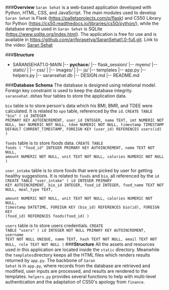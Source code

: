 ###**Overview**
<code>Saran Sehat</code> is a web-based application developed with Python, HTML, CSS, and JavaScript. The main modules used to develop <code>Saran Sehat</code> is Flask (https://palletsprojects.com/p/flask) and CS50 Library for Python (https://cs50.readthedocs.io/libraries/cs50/python/), while the database engine used in <code>Saran Sehat</code> is SQLite (https://www.sqlite.org/index.html).
The application is free for use and is available in https://github.com/arifprasetya/SaranSehat1.0-full.git.
Link to the video: [Saran Sehat](https://youtu.be/V1I_ZK46RkU)

###**Structure**
- SARANSEHAT1.0-MAIN
    |-- __pychace__/
    |-- flask_session/
    |-- myenv/
    |-- static/
    |   |-- css/
    |   |-- images/
    |   |-- js/
    |-- templates
    |-- app.py
    |-- helpers.py
    |-- saransehat.db
    |-- DESIGN.md
    |-- README.md    


###**Database Schema**
The database is designed using relational model. Foreign key constraint is used to keep the database integrity.
<code>saransehat.db</code>has four tables to store the application data. 

<code>bio</code> table is to store person's data which his BMI, BMR, and TDEE were calculated. It is related to <code>opo</code> table, referenced by the <code>id</code>.
<code>CREATE TABLE "bio" (
        id INTEGER PRIMARY KEY AUTOINCREMENT,
        user_id INTEGER,
        name TEXT, 
        imt NUMERIC NOT NULL,
        bmr NUMERIC NOT NULL,
        tdee NUMERIC NOT NULL,
        timestamp TIMESTAMP DEFAULT CURRENT_TIMESTAMP,
        FOREIGN KEY (user_id) REFERENCES users(id)
)</code>

<code>foods</code> table is to store foods data.
<code>CREATE TABLE foods (
    "food_id" INTEGER PRIMARY KEY AUTOINCREMENT,
    name TEXT NOT NULL,
    amount NUMERIC NOT NULL,
    unit TEXT NOT NULL,
    calories NUMERIC NOT NULL
)</code>

<code>user_intake</code> table is to store foods that were picked by user for getting healthy suggestions. It is related to <code>foods</code> and <code>bio</code>, all referenced by the <code>id</code>
<code>CREATE TABLE "user_intake" (
    id INTEGER PRIMARY KEY AUTOINCREMENT,
    bio_id INTEGER,
    food_id INTEGER,
    food_name TEXT NOT NULL,
    meal_type TEXT,    
    amount NUMERIC NOT NULL, 
    unit TEXT NOT NULL, 
    calories NUMERIC NOT NULL,
    timestamp DATETIME,
    FOREIGN KEY (bio_id) REFERENCES bio(id),
    FOREIGN KEY (food_id) REFERENCES foods(food_id)
)</code>

<code>users</code> table is to store users credentials.
<code>CREATE TABLE "users" (
        id INTEGER NOT NULL PRIMARY KEY AUTOINCREMENT,
        username TEXT NOT NULL UNIQUE,
        name TEXT,
        hash TEXT NOT NULL,
        email TEXT NOT NULL,
        role TEXT NOT NULL
)</code>
###**Structure**
All the assets and resources used in this application are located inside the <code>static</code> directory. Meanwhile the <code>templates</code>directory keeps all the HTML files which renders results returned by <code>app.py</code>. The backbone of <code>Saran Sehat</code> is in <code>app.py</code>, where records from the database are retrieved and modified, user inputs are processed, and results are rendered to the templates. <code>helpers.py</code> provides several functions to help with multi-level authentication and the adaptation of CS50's apology from <code>finance</code>.
